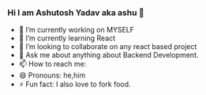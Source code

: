 ### Hi I am Ashutosh Yadav aka ashu 👋




- 🔭 I’m currently working on MYSELF
- 🌱 I’m currently learning React
- 👯 I’m looking to collaborate on any react based project
- 💬 Ask me about anything about Backend Development.
- 📫 How to reach me: 
- 😄 Pronouns: he,him
- ⚡ Fun fact: I also love to fork food.

